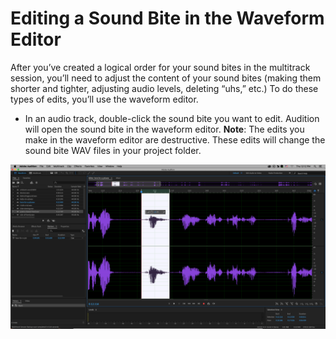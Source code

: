 # Editing a Sound Bite in the Waveform Editor

After you’ve created a logical order for your sound bites in the multitrack session, you’ll need to adjust the content of your sound bites (making them shorter and tighter, adjusting audio levels, deleting “uhs,” etc.) To do these types of edits, you’ll use the waveform editor.

* In an audio track, double-click the sound bite you want to edit. Audition will open the sound bite in the waveform editor. **Note**: The edits you make in the waveform editor are destructive. These edits will change the sound bite WAV files in your project folder.

![Editing a sound bite in the Waveform Editor.](../.gitbook/assets/editing-sound-bite-in-waveform-editor.png)
